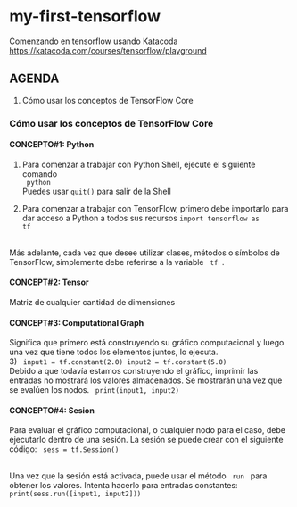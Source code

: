 # my-first-tensorflow
Comenzando en tensorflow usando Katacoda
https://katacoda.com/courses/tensorflow/playground

## AGENDA
1) Cómo usar los conceptos de TensorFlow Core

### Cómo usar los conceptos de TensorFlow Core
#### CONCEPTO#1: Python
1) Para comenzar a trabajar con Python Shell, ejecute el siguiente comando <br />
<code> python </code> <br />
Puedes usar <code>quit()</code> para salir de la Shell

2) Para comenzar a trabajar con TensorFlow, primero debe importarlo para dar acceso a Python a todos sus recursos
<code>import tensorflow as tf</code>
<br />
Más adelante, cada vez que desee utilizar clases, métodos o símbolos de TensorFlow, simplemente debe referirse a la variable <code> tf </code>.


#### CONCEPT#2: Tensor
Matriz de cualquier cantidad de dimensiones
 
#### CONCEPT#3: Computational Graph
Significa que primero está construyendo su gráfico computacional y luego una vez que tiene todos los elementos juntos, lo ejecuta.
<br />
3) 
<code>
input1 = tf.constant(2.0)
input2 = tf.constant(5.0)
</code>
<br />
Debido a que todavía estamos construyendo el gráfico, imprimir las entradas no mostrará los valores almacenados. Se mostrarán una vez que se evalúen los nodos.
<code>
  print(input1, input2)
 </code>

#### CONCEPTO#4: Sesion
Para evaluar el gráfico computacional, o cualquier nodo para el caso, debe ejecutarlo dentro de una sesión. La sesión se puede crear con el siguiente código:
<code>
  sess = tf.Session()
</code>

<br />
Una vez que la sesión está activada, puede usar el método <code> run </code> para obtener los valores. Intenta hacerlo para entradas constantes:
  <code>
print(sess.run([input1, input2]))
  </code>
